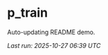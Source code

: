# p_train

Auto-updating README demo.

<!--START_SECTION:status-->
_Last run: 2025-10-27 06:39 UTC_
<!--END_SECTION:status-->










































































































































































































































































































































































































































































































































































































































































































































































































































































































































































































































































































































































































































































































































































































































































































